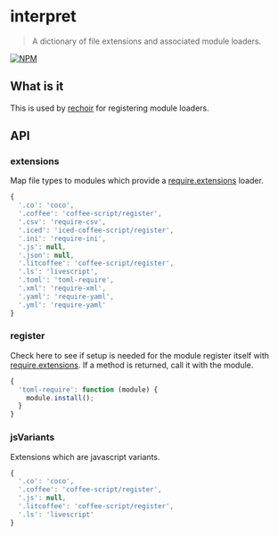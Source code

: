# interpret
> A dictionary of file extensions and associated module loaders.

[![NPM](https://nodei.co/npm/interpret.png)](https://nodei.co/npm/interpret/)

## What is it
This is used by [rechoir](http://github.com/tkellen/node-rechoir) for registering module loaders.

## API

### extensions
Map file types to modules which provide a [require.extensions] loader.
```js
{
  '.co': 'coco',
  '.coffee': 'coffee-script/register',
  '.csv': 'require-csv',
  '.iced': 'iced-coffee-script/register',
  '.ini': 'require-ini',
  '.js': null,
  '.json': null,
  '.litcoffee': 'coffee-script/register',
  '.ls': 'livescript',
  '.toml': 'toml-require',
  '.xml': 'require-xml',
  '.yaml': 'require-yaml',
  '.yml': 'require-yaml'
}
```

### register
Check here to see if setup is needed for the module register itself with [require.extensions].  If a method is returned, call it with the module.
```js
{
  'toml-require': function (module) {
    module.install();
  }
}
```

### jsVariants
Extensions which are javascript variants.

```js
{
  '.co': 'coco',
  '.coffee': 'coffee-script/register',
  '.js': null,
  '.litcoffee': 'coffee-script/register',
  '.ls': 'livescript'
}
```

[require.extensions]: http://nodejs.org/api/globals.html#globals_require_extensions
